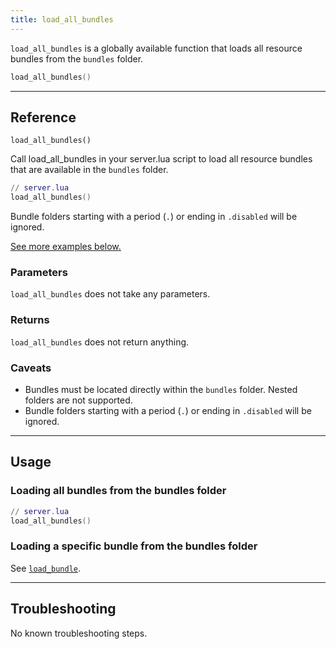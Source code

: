 ```yaml
---
title: load_all_bundles
---
```


`load_all_bundles` is a globally available function that loads all resource bundles from the `bundles` folder.

```lua
load_all_bundles()
```

-----

## Reference

`load_all_bundles()`

Call load_all_bundles in your server.lua script to load all resource bundles that are available in the `bundles` folder.

```lua
// server.lua
load_all_bundles()
```

Bundle folders starting with a period (`.`) or ending in `.disabled` will be ignored.

[See more examples below.](#usage)

### Parameters

`load_all_bundles` does not take any parameters.

### Returns

`load_all_bundles` does not return anything.

### Caveats

- Bundles must be located directly within the `bundles` folder. Nested folders are not supported.
- Bundle folders starting with a period (`.`) or ending in `.disabled` will be ignored.

-----

## Usage

### Loading all bundles from the bundles folder

```lua
// server.lua
load_all_bundles()
```

### Loading a specific bundle from the bundles folder

See [`load_bundle`](../load_bundle).

-----

## Troubleshooting

No known troubleshooting steps.